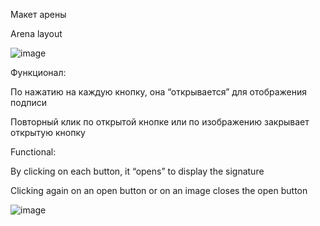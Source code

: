 Макет арены

Arena layout

![image](https://github.com/VVinland/ArenaLayout/assets/114589631/855009ee-f1bc-467f-83c9-681379c1e8de)

Функционал:

По нажатию на каждую кнопку, она “открывается” для отображения подписи

Повторный клик по открытой кнопке или по изображению закрывает открытую кнопку

Functional:

By clicking on each button, it “opens” to display the signature

Clicking again on an open button or on an image closes the open button

![image](https://github.com/VVinland/ArenaLayout/assets/114589631/e9323445-1488-4d06-89ae-df6497204f84)


